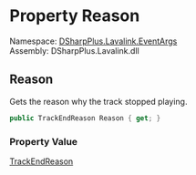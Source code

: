 # Property Reason

Namespace: [DSharpPlus.Lavalink.EventArgs](DSharpPlus.Lavalink.EventArgs.md)  
Assembly: DSharpPlus.Lavalink.dll

## <a id="DSharpPlus_Lavalink_EventArgs_TrackFinishEventArgs_Reason"></a>Reason

Gets the reason why the track stopped playing.

```csharp
public TrackEndReason Reason { get; }
```

### Property Value

[TrackEndReason](DSharpPlus.Lavalink.EventArgs.TrackEndReason.md)

